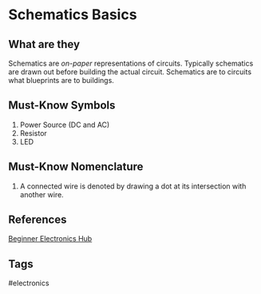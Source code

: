 # Schematics Basics 

## What are they
Schematics are *on-paper* representations of circuits. Typically schematics are drawn out before building the actual circuit. Schematics are to circuits what blueprints are to buildings.  

## Must-Know Symbols 
1. Power Source (DC and AC)  
2. Resistor  
3. LED  

## Must-Know Nomenclature
1. A connected wire is denoted by drawing a dot at its intersection with another wire.  

## References
[Beginner Electronics Hub](../202305062158)

## Tags
#electronics
